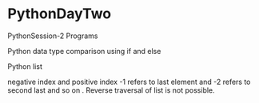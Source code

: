 # PythonDayTwo
PythonSession-2 Programs 

Python data type comparison using if and else

Python list 

negative index and positive index 
-1 refers to last element and -2 refers to second last and so on .
Reverse traversal of list is not possible.
